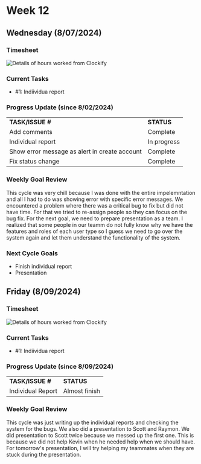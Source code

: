 


# Week 12

## Wednesday (8/07/2024)

### Timesheet
![Details of hours worked from Clockify](https://github.com/UBCO-COSC499-Summer-2024/team-6-capstone-team_6ix/blob/Subaru-weekly-logs-for-Week-13-Cycle1/docs/weekly%20logs/Subaru%20Sakashita/ClockifyImages/COSC499_Clockify_W13_C1.png)
### Current Tasks
  * #1: Indiividua report
### Progress Update (since 8/02/2024)
<table>
    <tr>
        <td><strong>TASK/ISSUE #</strong>
        </td>
        <td><strong>STATUS</strong>
        </td>
    </tr>
    <tr>
        <!-- Task/Issue # -->
        <td>Add comments
        </td>
        <!-- Status -->
        <td>Complete
        </td>
    </tr>
    <tr>
        <!-- Task/Issue # -->
        <td> Individual report
        </td>
        <!-- Status -->
        <td>In progress
        </td>
    </tr>
    <tr>
        <!-- Task/Issue # -->
        <td> Show error message as alert in create account
        </td>
        <!-- Status -->
        <td>Complete
        </td>
    </tr>
    <tr>
        <!-- Task/Issue # -->
        <td>Fix status change
        </td>
        <!-- Status -->
        <td>Complete
        </td>
    </tr>
   
</table>

### Weekly Goal Review
This cycle was very chill because I was done with the entire impelemntation and all I had to do was showing error with specific error messages. We encountered a problem where there was a critical bug to fix but did not have time.
For that we tried to re-assign people so they can focus on the bug fix. For the next goal, we need to prepare presentation as a team. I realized that some people in our teamm do not fully know why we have the features and roles
of each user type so I guess we need to go over the system again and let them understand the functionality of the system. 
### Next Cycle Goals
  * Finish individual report
  * Presentation

<!--------------------------------------------------------------------------------------------------------------------------------------------------------------------------------------------->
## Friday (8/09/2024)
### Timesheet
![Details of hours worked from Clockify](https://github.com/UBCO-COSC499-Summer-2024/team-6-capstone-team_6ix/blob/Subaru-weekly-logs-for-Week-13-Cycle2/docs/weekly%20logs/Subaru%20Sakashita/ClockifyImages/Clockify_COSC499_W13_C2.png)
### Current Tasks
  * #1: Indiividua report
### Progress Update (since 8/09/2024)
<table>
    <tr>
        <td><strong>TASK/ISSUE #</strong>
        </td>
        <td><strong>STATUS</strong>
        </td>
    </tr>
    <tr>
        <!-- Task/Issue # -->
        <td>Individual Report
        </td>
        <!-- Status -->
        <td>Almost finish
        </td>
    </tr>

    
   
</table>

### Weekly Goal Review

This cycle was just writing up the individual reports and checking the system for the bugs. We also did a presentation to Scott and Raymon. We did presentation to Scott twice because we messed up the first one. This is because we did not help Kevin when he needed help when we should have. For tomorrow's presentation, I will try helping my teammates when they are stuck during the presentation.  
